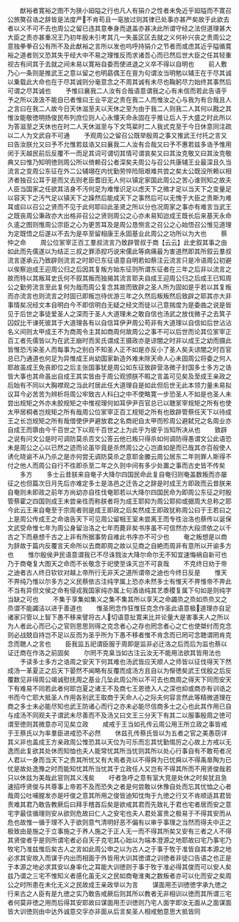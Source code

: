<!-- { "loadSidebar": true } -->
　　猷裕者寛裕之图不为狭小廹隘之行也凡人有狷介之性者未免近乎廹隘而不寛召公旅獒召诰之辞皆是法度严不肯苟且一亳放过则其律已处事亦甚严矣故于此欲去者以义不可不去也周公之留已违其意奉身而退盖亦甚决此所谓守经之法但道理甚大大臣之责亦甚重况王乃初年殷未引考其几一失虽区区去就之义何补兴丧之责周公之意独拳拳召公有所不及此猷裕之言所以发也呜呼持狷介之节者而或虑其近乎隘循寛裕之道者则又恐其失乎经大中不易之理惟反而求诸吾心而已然后世大臣之任其轻重视古有间其于去就之间未易以寛裕自委而使进退之义卒不得以自明也
　　前人敷乃心一条则是推武王之意以留之也明勗偶王在亶为句谓汝当明勉以辅王在于尽其诚以乗载此大命也在于尽其诚则分毫意念之不周其诚有未尽也鞠躬尽力始终其事然后可谓之尽其诚也
　　予惟曰襄我二人汝有合哉语意谓我之心有未信而若此告语乎予之所以汲汲不能自已者惟曰王业平定之责在我二人而惟汝之心与我为有合哉且人之言曰在我二人故今日天休滋至夫以天休之至为由于我二人则我二人其何以戡之其惟汝能敬徳明扬俊民布列庶位则人心永懐天命永固在乎推让后人于大盛之时此所以为答滋至之天休也在时二人天休滋至与下文笃棐时二人我式克至于今日休意同注疏以二人为文武自不可通
　　予观周公之留召公既举殷周之事又推武王付托之言又曰告汝朕允又曰予不允惟若兹诰又曰襄我二人汝有合哉又曰予不惠若兹多诰予惟用闵于天越民前后反覆不一而足其词可谓切其情可谓哀矣又曰其汝克敬又曰其汝克敬典又曰惟乃知明徳则周公所以倚赖召公者深矣夫周公与召公共康辅王业最深且久当流言之变周公东征在外二公辅翊在内忧勤劳悴险阻艰难共尝之矣太公既没所赖以相济者独召公耳于是而又去则老臣耆旧无人何以镇定家国此周公之苦心谁则知之故夫人臣当国家之任欲其洁身不汚何足为难惟识足以虑天下之微才足以当天下之变量足以容天下之汚气足以镇天下之躁然后能成天下之事然后可以无愧于大臣之责斯为难耳或曰以召公之贤而不见于此何耶曰此圣贤之所以分也况周家之事亦有难言当武王之既丧周公秉政亦大出格非召公之贤则周公之心亦未易知迨成王既长后来基天永命久逺之图则惟周公宗臣之心为更苦耳及是周公恳恻言之召公之心始悟召公惟见道理为定既悟之后遂以不去为是卒至留相康王永固基业此周公之功所以为大也
　　蔡仲之命
　　周公位冡宰正百工羣叔流言乃致辟管叔于商【云云】此史叙其事之由如此而先儒遂以为结正三叔之罪添揑巧说宋儒此等病痛最为害道然即其所叙云羣叔流言遂承云乃致辟则流言之时即已东征语意自明若如蔡注云流言只是冷语周公初避以俟察迨成王迎周公归之后因其复叛方始东征则所谓东征者在三年之后非以流言之故而特以其叛耳史氏何不叙其叛而独揭其流言耶夫自成王迎周公归之后成王已知周公之勤劳流言至此复何为哉而周公复念其故而致辟之圣人所为固如是乎若以其复叛而亦流言也则流言之时固已即叛岂待优游三年之久然后叛叛然后致辟之耶其亦大非事情矣况经文本自明白今不即信明白无疑之经文而徒以己意揣度为是委曲之说是皆见于后世之事徒爱圣人之深而于圣人大道理未之敢自信也汤武之放伐微子之去箕子囚奴比干谏死彼其于大道理各有以自信耳伊尹周公苟非有大道理以自信如后世沾沾名义间则太甲成王不为商周令主其如商周何故周公之事不可以后世而论其位冡宰正百工者先儒皆以为在武王崩时而吴氏谓成王摄政亦是谅闇之时非以成王之幼而摄此皆惟恐汚染圣人而每事为之别白不知圣人正不如是亦反小了圣人矣夫谅闇之时百官总已乃通道也何足为异惟成王尚幼国家新造外难未除天命人心未固周公将委之何人耶故虽成王免丧即位之后主张国事犹是周公如东征致辟营洛微子封国多士多方之诰皆大事也其命虽出自成王其实皆由于周公观颁朕不暇之言盖可见矣及至成王亲政之后始有不同以大胸襟观之当此时居此任大道理自是如此但后世无此本领力量未易拟议耳今必苦苦为辨析将周公牢致古人科臼之中不使略寛一步恐圣人不如是也圣人未尝出规矩之外亦未胶规矩之中惟视理何如耳伊尹百官总已以聴冡宰规矩之所有也使太甲居桐者岂规矩之所有哉周公位冡宰正百工规矩之所有也致辟管蔡任天下以待成王之长岂规矩之所有哉借使伊尹避放君之名商祀自太甲而殄周公避弑兄之名周业亦自成王而隳由今千百世之下以观千百世之上为此乎为彼乎当知所决从也
　　致辟之说有问文公是时可调防莫杀否文公答云他已叛只得杀如何调防得愚谓文公此语恐未是周公之心以已然之迹而论虽毕竟是杀然周公之心岂直如是而已哉其亦百般使人诱化晓谕不从乃杀之是亦何尝无调防莫杀之意耶金縢云周公居东二年则罪人斯得不付之他人而周公自行不徃即杀至二年之久则中间有多少处置之事而古史皆不传矣
　　多方
　　多士云昔朕来自奄子大降尔四国民命此复自奄归则奄盖数叛而亦屡征之也但篇次日月先后亦难定多士是洛邑之迁告之之辞是时成王方即政而云昔朕来自奄则未即政之前年方尚幼亦自徃伐奄耶若以大降尔四国民命为即周公东征之时殷管蔡霍之四国则成王未尝亲徃而称朕者将为成王耶抑为周公耶抑或据周大总称之耶今此云王来自奄至于宗周者则是成王即政之后矣然成王即政犹称周公曰于王若曰之上是周公传成王之命诰告天下可见周公留相王室未尝离王而专徃治洛也蔡传以诞保文武受命惟七年为周公身留治洛之七年而薨非矣书序虽不可信然亦大段须依之以千古之下而悬想千古之上非有所据事势自难此书序亦不可少也
　　奄之叛想是以商为辞故于篇内反覆言天命所以去商即周之故以见商之自絶而周非有意所以开谕多方也
　　惟尔殷侯尹民语意谓我已不尽诛戮汝大降尔命尔无不知宜速悔祸自新可也乃于商奄复大图天之命而不长敬念于祀使至诛灭岂不可哀哉
　　不克终日劝于帝之迪者古人终日钦钦对越上帝所行无非天之道所谓帝之迪也今终日反是
　　惟天不畀纯乃惟以尔多方之义民蔡依古注纯字属上恐亦未然多士有惟天不畀惟帝不畀此不当有异但文侯之命有侵戎我国家纯亦属上句酒诰纯其艺黍稷复属下句如是则纯字当缺之可也
　　不集于享集如集义之集不集其所以享天之命蠲烝之烝如烝烝又之烝谓不能蠲洁以进于善道也
　　惟圣罔念作狂惟狂克念作圣此语意极道理亦自足诸家只管以上智下愚不移来譬将古人切语意扯寛来比并论量大是害事夫人之所以为人者此心而已心之官则思思则得之克念者心之存也罔念者心之亡也使桀纣而克念则必战兢自持岂不足以反而为圣乎所为下愚不移者惟不肯念而已罔可念聴谓罔肯克念而聴人之言也
　　臣我监五祀谓臣服于周即是监非必迁洛之后而后为监也蔡以证迁商在作洛之前固矣
　　尔罔不克臬当如古注云汝无不能用法欲其皆用法也
　　予读多士多方之诰周之安天下何其难也汤武皆应天顺人之师皆以征伐得天下然成汤一革夏正之后天下晏然不闻略有反覆而成汤方且自以为惭徳矣武王伐殷之后反覆数见非得周公竭诚慰抚周之基业几坠此周公所以不可去也商周之得天下同而安天下有难易不同若此者何耶岂夏之诸王不及商七王恩徳入人之深也抑或商亦有训诰之书而今亡耶大抵圣人作用各别武王取商于天命人心之际夫何容言然此等精微道理在商之多士未必能尽知也武王防诸心而行之亦未必能尽信商多士之心也此其作用已自与成汤不同观夫子谓武未尽善而不及汤又曰文王三分天下有其二以服事殷周之徳可谓至徳则其微意亦可见矣立政
　　咸戒于王当如孔传云周公用王所立政之事皆戒于王蔡氏以为率羣臣进戒恐不必然
　　休兹孔传蔡氏皆以为五者之官之美愚窃详其义非也盖成王方亲政周公惟恐其以天位为可乐而忘其忧勤惕厉之心故上方戒以无逸而此复欲其处休而知恤也夫人能常忧其所当忧则其所以处心行事自有不敢苟者况人君以一身而当天下之责其所忧又有大焉者尧以不得舜为已忧舜以不得禹臯陶为已忧是故处逸豫之时而能知忧其所当忧其于立政任人又岂有不得其所而不用贤俊哉若只以休兹为美哉此官则其义浅矣
　　吁者急呼之意有室大竞是处休之时矣犹且急速招呼贤俊与共尊事上帝若不及而恐失之者是何尝敢以休豫自处而忘其忧恤之心者哉周公吐哺握发亦是吁俊之意其所用之俊皆迪知忱恂于九徳之行又不肯顺适其君皆责难其君乃敢告教厥后曰拜手稽首后矣是欲戒其君而先致礼于君也宅者居而安之意宅字最佳循理则安从欲则危故曰仁人之安宅也夫人君处富贵之极易于不得其安而从危也故惟一循于理不入于欲则意气清明好恶不偏有以审乎事理之当然而得夫中正之极致由是施之于立事施之于养人施之于正人无一而不得其所矣又安有三者之人不得其贤俊者乎是则所谓宅者必自天子克宅其心始以为端本澄源之地耶故曰宅乃事宅乃牧宅乃准兹惟后矣古人之言如此周公申之以为古人之于事于牧于准皆自其本源之地必求其安故入而谋于内出而相面于外皆用大训其徳谓之训徳者非徒口告语之也正是于本源之地必求其安以身率化之耳能大训徳则于事于牧于准必得其俊而可以安人矣兹乃谓之三宅不惟知义者感化虽无义之民如商奄淮夷之数叛者亦可以化而安之矣周公之时所患在未化无义之民故成王亲政举以为言
　　谋面用丕训徳徳字承九徳之行来古之人臣有是九徳之实乃敢告戒厥后则其所以教者无非相训以徳而其所谓三宅者何莫非徳之用而后得其安耶故曰谋面用丕训徳则乃宅人面字即汝无面从之面谋面皆大训徳则由中达外诚意交孚亦非面从后言矣圣人相戒勉意思大抵皆同
